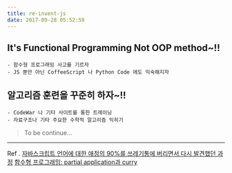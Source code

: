 ```yaml
---
title: re-invent-js
date: 2017-09-28 05:52:59
---
```


## It's Functional Programming Not OOP method~!!
	- 함수형 프로그래밍 사고를 기르자
	- JS 뿐만 아닌 CoffeeScript 나 Python Code 에도 익숙해지자

## 알고리즘 훈련을 꾸준히 하자~!!
	- CodeWar 나 기타 사이트를 통한 트레이닝
	- 자료구조나 기타 주요한 수학적 알고리즘 익히기


> To be continue...

---
Ref . 
[자바스크립트 언어에 대한 애정의 90%를 쓰레기통에 버리면서 다시 발견했던 과정](https://rhostem.github.io/posts/2017-09-how-i-rediscovered-my-love-for-java-script-after-throwing-90-of-it-in-the-trash/)
[함수형 프로그래밍: partial application과 curry](https://rhostem.github.io/posts/2017-04-20-curry-and-partial-application/)
